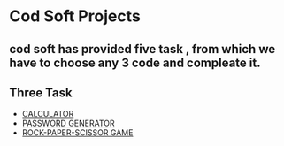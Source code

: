 # Cod Soft Projects
## cod soft has provided five task , from which we have to choose any 3 code and compleate it.
## Three Task
- [CALCULATOR](https://github.com/devKOff/CodSoft/blob/master/calculator.py)
- [PASSWORD GENERATOR](#projects)
- [ROCK-PAPER-SCISSOR GAME](#contributing)
